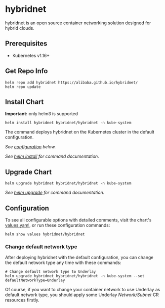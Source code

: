 # hybridnet

hybridnet is an open source container networking solution designed for hybrid clouds.

## Prerequisites

- Kubernetes v1.16+

## Get Repo Info

```shell
helm repo add hybridnet https://alibaba.github.io/hybridnet/
helm repo update
```

## Install Chart

**Important:** only helm3 is supported

```shell
helm install hybridnet hybridnet/hybridnet -n kube-system
```
The command deploys hybridnet on the Kubernetes cluster in the default configuration.

_See [configuration](#configuration) below._

_See [helm install](https://helm.sh/docs/helm/helm_install/) for command documentation._

## Upgrade Chart

```shell
helm upgrade hybridnet hybridnet/hybridnet -n kube-system
```

_See [helm upgrade](https://helm.sh/docs/helm/helm_upgrade/) for command documentation._

## Configuration

To see all configurable options with detailed comments, visit the chart's [values.yaml](./values.yaml),
or run these configuration commands:

```shell
helm show values hybridnet/hybridnet
```

### Change default network type

After deploying hybridnet with the default configuration, you can change the default network type any time with these commands:

```shell
# Change default network type to Underlay
helm upgrade hybridnet hybridnet/hybridnet -n kube-system --set defaultNetworkType=Underlay
```

Of course, if you want to change your container network to use Underlay as default network type, you should
apply some Underlay _Network/Subnet_ CR resources firstly.